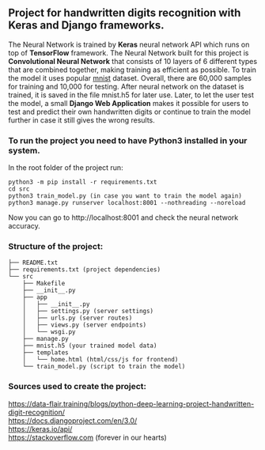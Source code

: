## Project for handwritten digits recognition with Keras and Django frameworks. ##

The Neural Network is trained by **Keras** neural network API which runs on top of **TensorFlow** framework.
The Neural Network built for this project is **Convolutional Neural Network** that consists of 10 layers of 6 different types that are combined together, making training as efficient as possible.
To train the model it uses popular [mnist](https://keras.io/api/datasets/) dataset. Overall, there are 60,000 samples for training and 10,000 for testing.
After neural network on the dataset is trained, it is saved in the file mnist.h5 for later use. Later, to let the user test the model,
a small **Django Web Application** makes it possible for users to test and predict their own handwritten digits or continue to train the model further in case it still gives the wrong results.

### To run the project you need to have Python3 installed in your system. ###
In the root folder of the project run:

```
python3 -m pip install -r requirements.txt
cd src
python3 train_model.py (in case you want to train the model again)
python3 manage.py runserver localhost:8001 --nothreading --noreload
```

Now you can go to http://localhost:8001 and check the neural network accuracy.

### Structure of the project: ###

```
├── README.txt
├── requirements.txt (project dependencies)
└── src
    ├── Makefile
    ├── __init__.py
    ├── app
    │   ├── __init__.py
    │   ├── settings.py (server settings)
    │   ├── urls.py (server routes)
    │   ├── views.py (server endpoints)
    │   └── wsgi.py
    ├── manage.py
    ├── mnist.h5 (your trained model data)
    ├── templates
    │   └── home.html (html/css/js for frontend)
    └── train_model.py (script to train the model)
```

### Sources used to create the project: ###
https://data-flair.training/blogs/python-deep-learning-project-handwritten-digit-recognition/  
https://docs.djangoproject.com/en/3.0/  
https://keras.io/api/  
https://stackoverflow.com (forever in our hearts)  

